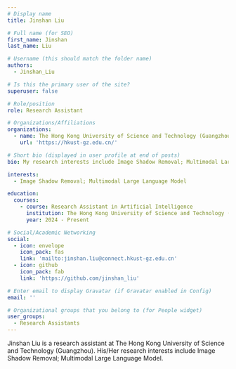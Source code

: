 ```yaml
---
# Display name
title: Jinshan Liu

# Full name (for SEO)
first_name: Jinshan
last_name: Liu

# Username (this should match the folder name)
authors:
  - Jinshan_Liu

# Is this the primary user of the site?
superuser: false

# Role/position
role: Research Assistant

# Organizations/Affiliations
organizations:
  - name: The Hong Kong University of Science and Technology (Guangzhou)
    url: 'https://hkust-gz.edu.cn/'

# Short bio (displayed in user profile at end of posts)
bio: My research interests include Image Shadow Removal; Multimodal Large Language Model.

interests:
  - Image Shadow Removal; Multimodal Large Language Model

education:
  courses:
    - course: Research Assistant in Artificial Intelligence
      institution: The Hong Kong University of Science and Technology (Guangzhou)
      year: 2024 - Present

# Social/Academic Networking
social:
  - icon: envelope
    icon_pack: fas
    link: 'mailto:jinshan.liu@connect.hkust-gz.edu.cn'
  - icon: github
    icon_pack: fab
    link: 'https://github.com/jinshan_liu'

# Enter email to display Gravatar (if Gravatar enabled in Config)
email: ''

# Organizational groups that you belong to (for People widget)
user_groups:
  - Research Assistants
---
```


Jinshan Liu is a research assistant at The Hong Kong University of Science and Technology (Guangzhou). His/Her research interests include Image Shadow Removal; Multimodal Large Language Model.

